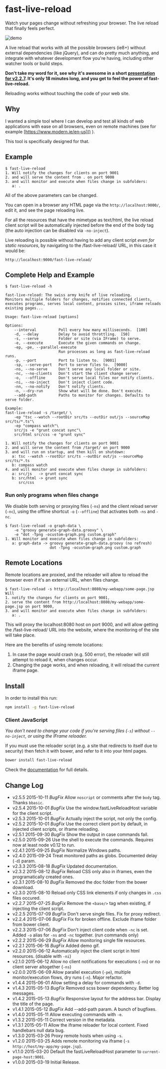 # fast-live-reload
Watch your pages change without refreshing your browser. The live reload that finally feels perfect.

![demo](https://raw.githubusercontent.com/bmustiata/fast-live-reload/master/doc/simple-demo.gif)

A live reload that works with all the possible browsers (ie8+)
without external dependencies (like jQuery), and can do pretty much anything,
and integrate with whatever development flow you're having,
including other watcher tools or build steps.

**Don't take my word for it, see why it's awesome in a short [presentation for v2.2.7](https://www.youtube.com/watch?v=XC4aLM21YAU).
It's only 18 minutes long, and you get to feel the power of fast-live-reload.**

Reloading works without touching the code of your web site.

## Why

I wanted a simple tool where I can develop and test all kinds of web applications with
ease on all browsers, even on remote machines (see for example
[https://www.modern.ie/en-us]() ).

This tool is specifically designed for that.

## Example
```
$ fast-live-reload
1. Will notify the changes for clients on port 9001
2. and will serve the content from . on port 9000
3. and will monitor and execute when files change in subfolders:
   a: .    
```

All of the above parameters can be changed.


You can open in a browser any HTML page via the `http://localhost:9000/`, edit it, and
see the page reloading live.


For all the resources that have the mimetype as text/html, the live reload client script will
be automatically injected before the end of the body tag (the auto injection can be disabled
via `-no-inject`).


Live reloading is possible without having to add any client script
_even for static resources_, by navigating to the /fast-live-reload/ URL,
in this case it would be:

```
http://localhost:9000/fast-live-reload/
```

## Complete Help and Example
```
$ fast-live-reload -h

fast-live-reload: The swiss army knife of live reloading.
Monitors multiple folders for changes, notifies connected clients, executes programs, serves local content, proxies sites, iframe reloads existing pages...

Usage: fast-live-reload [options]

Options:
    --interval          Poll every how many milliseconds.  [100]
    -d, --delay         Delay to avoid throttling.  [50]
    -s, --serve         Folder or site (via IFrame) to serve.
    -e, --execute       Execute the given commands on change.
    -ep, -pe, --parallel-execute
                        Run processes as long as fast-live-reload runs.
    -p, --port          Port to listen to.  [9001]
    -sp, --serve-port   Port to serve files to.  [9000]
    -ns, --no-serve     Don't serve any local folder or site.
    -nc, --no-clients   Don't start the client change server.
    -o,  --offline      Don't serve local files nor notify clients.
    -ni, --no-inject    Don't inject client code.
    -nn, --no-notify    Don't notify clients.
    -n, --dry-run       Show what will be done. Don't execute.
    --add-path          Paths to monitor for changes. Defaults to serve folder.

Example:
fast-live-reload -s /target/ \
    -ep "tsc --watch --rootDir src/ts --outDir out/js --sourceMap src/ts/*.ts"\
    -ep "compass watch"\
    src/js -e "grunt concat sync"\
    src/html src/css -e "grunt sync"

1. Will notify the changes for clients on port 9001
2. and will serve the content from /target/ on port 9000
3. and will run on startup, and then kill on shutdown:
   a: tsc --watch --rootDir src/ts --outDir out/js --sourceMap src/ts/*.ts
   b: compass watch
4. and will monitor and execute when files change in subfolders:
   a: src/js   -> grunt concat sync
   b: src/html -> grunt sync
      src/css
```

### Run only programs when files change

We disable both serving or proxying files (`-ns`) and the client reload
server (`-nc`), using the offline shortcut `-o` (`--offline`) that activates
both `-ns` and `-nc`.

```
$ fast-live-reload -o graph-data \
    -e "groovy generate-graph-data.groovy" \
    -e "dot -Tpng -ocustom-graph.png custom.graph"
1. Will monitor and execute when files change in subfolders:
   a: graph-data -> groovy generate-graph-data.groovy (no refresh)
                    dot -Tpng -ocustom-graph.png custom.graph
```

## Remote Locations

Remote locations are proxied, and the reloader will allow to reload the
browser even if it's an external URL, when files change.

```
$ fast-live-reload -s http://localhost:8080/my-webapp/some-page.jsp
Will
1. notify the changes for clients on port 9001,
2. serve the content from http://localhost:8080/my-webapp/some-page.jsp on port 9000,
3. and will monitor and execute when files change in subfolders:
   a: .
```

This will proxy the localhost:8080 host on port 9000, and will allow getting
the /fast-live-reload/ URL into the website, where the monitoring of the site
will take place.

Here are the benefits of using remote locations:

1. In case the page would crash (e.g. 500 error), the reloader will still attempt
    to reload it, when changes occur.
2. Changing the page works, and when reloading, it will reload the current iframe
    page.

## Install

In order to install this run:

```sh
npm install -g fast-live-reload
```

### Client JavaScript


_You don't need to change your code if you're serving files (`-s`) without `--no-inject`, 
or using the IFrame reloader._


If you must use the reloader script (e.g. a site that redirects to itself due to security)
then fetch it with bower, and refer to it into your html pages.

```sh
bower install fast-live-reload
```

Check the [documentation](doc/Client_Configuration.md) for full details.

## Change Log

* v2.5.5  2015-10-11  *BugFix* Allow `noscript` or comments after the `body` tag. Thanks `bbasic`.
* v2.5.4  2015-10-01  *BugFix* Use the window.fastLiveReloadHost variable for the client script.
* v2.5.3  2015-10-01  *BugFix* Actually inject the script, not only the config.
* v2.5.2  2015-10-01  *BugFix* Use the correct client port by default, in injected client scripts, or iframe reloading.
* v2.5.1  2015-09-30  *BugFix* Show the output in case commands fail.
* v2.5.0  2015-09-26  Use the shell to execute the commands. Requires now at least node v0.12 to run.
* v2.4.1  2015-09-25  *BugFix* Normalize Windows paths.
* v2.4.0  2015-09-24  Treat monitored paths as globs. Documented delay (`-d`) param.
* v2.3.3  2015-08-18  *BugFix* Updated documentation.
* v2.3.2  2015-08-12  *BugFix* Reload CSS only also in iframes, even the programatically created ones.
* v2.3.1  2015-08-10  *BugFix* Removed the doc folder from the bower download.
* v2.3.0  2015-08-10  Reload only CSS link elements if only changes in `.css` files occured.
* v2.2.7  2015-07-25  *BugFix* Remove the `<base/>` tag when existing, if injecting the client script.
* v2.2.5  2015-07-09  *BugFix* Don't serve single files. Fix for proxy redirect.
* v2.2.4  2015-07-06  *BugFix* Fix for broken offline. Exclude iframe folder from bower client.
* v2.2.3  2015-07-06  *BugFix* Don't inject client code when `-nc` is set. Added `-o` alias for `-ns` and `-nc` together. (run commands only)
* v2.2.2  2015-06-29  *BugFix* Allow monitoring single file resources.
* v2.2.1  2015-06-16  *BugFix* Added demo gif.
* v2.2.0  2015-06-12  Automatically inject the client script in html resources. (disable with `-ni`)
* v2.1.0  2015-06-12  Allow no client notifications for executions (`-nn`) or no client server altogether (`-ns`)
* v2.0.0  2015-06-09  Allow parallel execution (`-pe`), multiple monitor/execution flows, dry runs (`-n`). Major refactor.
* v1.4.4  2015-06-01  Allow setting a delay for commands with `-d`.
* v1.4.3  2015-05-13  *BugFix* Removed scss bower dependency. Better log messages.
* v1.4.2  2015-05-13  *BugFix* Responsive layout for the address bar. Display the title of the page.
* v1.4.1  2015-05-12  *BugFix* Add --add-path param. A bunch of bugfixes.
* v1.4.0  2015-05-11  Allow executing commands with `-e`.
* v1.3.2  2015-05-11  Correct version in the metadata.
* v1.3.1  2015-05-11  Allow the iframe reloader for local content. Fixed handlebars null data bug.
* v1.3.0  2015-03-26  Proxy remote hosts when using `-s`.
* v1.2.0  2015-03-25  Adds remote monitoring via iframe (`-s http://host/my-app/my-page.jsp`).
* v1.1.0  2015-03-20  Default the fastLiveReloadHost parameter to `current-page-host:9001`.
* v1.0.0  2015-03-19  Initial Release.
